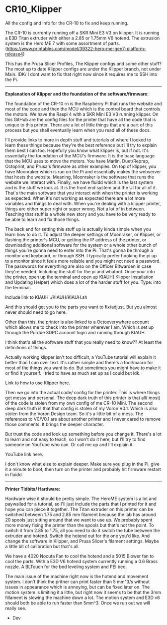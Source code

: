 # CR10_Klipper
All the config and info for the CR-10 to fix and keep running. 


The CR-10 is currently running off a SKR Mini E3 V3 on klipper. 
It is running a E3D Titan extruder with either a 2.85 or 1.75mm V6 hotend. 
The extrusion system is the Hero ME 7 with some assortment of parts. (https://www.printables.com/model/39322-hero-me-gen7-platform-release4)

This has the Prusa Slicer Profiles, The Klipper configs and some other stuff? The most up to date Klipper configs are under the Klipper branch, not under Main. IDK/ I dont want to fix that right now since it requires me to SSH into the Pi.

---------------

**Explanation of Klipper and the foundation of the software/firmware:**

The foundation of the CR-10 rn is the Raspberry Pi that runs the website and most of the code and then the MCU which is the control board that controls the motors. We have the Raspi 4 with a SKR Mini E3 V3 running klipper. On this GitHub are the config files for the printer that have all the code that is unique to this printer. There are a lot of little things that are a part of this process but you shall eventually learn when you read all of these docs. 

I'll provide links to more in depth stuff and tutorials of where I looked to learn these things because they're the best reference but I'll try to explain them best I can too. Hopefully you know what klipper is, but if not. It's essentially the foundation of the MCU's firmware. It is the base language that the MCU uses to move the motors. You have Marlin, Duet/Reprap, Octoprint, and Prusa's firmware as other examples. On top of klipper, you have Moonraker which is run on the Pi and essentially makes the webserver that hosts the website. Meaning, Moonraker is the software that runs the website we interact with. Finally, we have fluidd which is the last system and is the stuff we look at. It is the front end system and the UI for all of it. That's the main software that you interact with when the printer is working as expected. When it's not working as expected there are a lot more variables and things to deal with. When you're dealing with a klipper printer, things are either super right or super wrong. Not a lot of in between. Teaching that stuff is a whole new story and you have to be very ready to be able to learn and fix those things. 

The back end for setting this stuff up is actually kinda simple when you learn how to do it. To adjust the deeper settings of Moonraker, or Klipper, or flashing the printer's MCU, or getting the IP address of the printer, or downloading additional software for the system or a whole other bunch of things you're gonna need to enter into the Pi. That's gonna be through a monitor and keyboard, or through SSH. I typically prefer hooking the pi up to a monitor since it feels more reliable and you might not need a password. The passwords for everything are also on the Officer Bitwarden in case they're needed. Including the stuff for the pi and whatnot. Once your into the printer, open up the terminal and open up KIAUH( Klipper Installation and Updating Helper) which does a lot of the harder stuff for you. Type: into the terminal. 

Include link to KIAUH
./KIAUH/KIAUH.sh

And this should get you to the parts you want to fix/adjust. But you almost never should need to go here. 

Other than this, the printer is also linked to a Octoeverywhere account which allows me to check into the printer wherever I am. Which is  set up through the Purdue 3DPC account login and running through KIAUH. 

I think that's all the software stuff that you really need to know?? At least the definitions of things.

Actually working klipper isn't too difficult, a YouTube tutorial will explain it better than I can over text. It's rather simple and there's a tool/macro for most of the things you want to do. But sometimes you might have to make it or find it yourself. I tried to have as much set up as I could but idk. 

Link to how to use Klipper here. 

Then we go into the actual code/ config for the printer. This is where things get messy and personal. The deep dark truth of this printer is that all( most) of the code is stolen from my own config of me CR-10 Mini. The second deep dark truth is that that config is stolen of my Voron V0.1. Which is also stolen from the Voron Design team. So it's a little bit of a mess. The references to V0/V0.1 are about another printer and I never cared to remove those comments. It brings the deeper character.

But trust the code and look up something before you change it. There's a lot to learn and not easy to teach, so I won't do it here, but I'll try to find someone on YouTube who can. Or call me up and I'll explain it. 

YouTube link here.

I don't know what else to explain deeper. Make sure you plug in the Pi, give it a minute to boot, then turn on the printer and probably hit firmware restart in fluidd. 


---------------

**Printer Tidbits/ Hardware:**

Hardware wise it should be pretty simple. The HeroME system is a lot and paywalled for a tutorial, so I'll just include the parts that I printed for it and hope you can piece it together. The Titan extruder on this printer can be switched between 1.75 and 2.85 mm filament because the lab has around 20 spools just sitting around that we want to use up. We probably spent more money fixing the printer than the spools but that's not the point. To switch it from 2.85 to 1.75, all you need to do it switch the tube between the extruder and hotend. Switch the hotend out for the one you'd like. And change the software in Klipper, and Prusa Slicer's filament settings. Maybe a little bit of calibration but that's all. 

We have a 4020 Nocuta Fan to cool the hotend and a 5015 Blower fan to cool the parts. With a E3D V6 hotend system currently running a 0.6 Brass nozzle. A BLTouch for the bed leveling system and PEI bed. 

The main issue of the machine right now is the hotend and movement system. I don't think the pritner can print faster than 5 mm^3/s without issues in appearance which is annoying, but can be fixed later on. The motion system is limiting it a little, but right now it seems to be that the 3mm fillament is slowing the machine down a lot. The motion system and E3D v6 should both be able to run faster than 5mm^3. Once we run out we will really see.

- Dev

